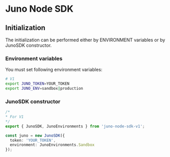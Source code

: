 # Juno Node SDK

## Initialization
The initialization can be performed either by ENVIRONMENT variables or by JunoSDK constructor.


### Environment variables
You must set following environment variables:

```bash
# V1
export JUNO_TOKEN=YOUR_TOKEN
export JUNO_ENV=sandbox|production
```

### JunoSDK constructor

```typescript
/*
* For V1
*/
export { JunoSDK, JunoEnvironments } from 'juno-node-sdk-v1';

const juno = new JunoSDK({
  token: 'YOUR_TOKEN',
  environment: JunoEnvironments.Sandbox
});
```
